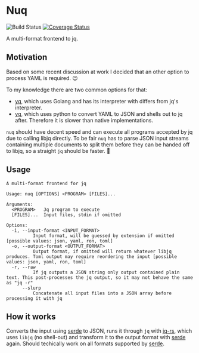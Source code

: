 # Nuq

![Build Status](https://img.shields.io/github/workflow/status/Nuckal777/nicator/test)
[![Coverage Status](https://coveralls.io/repos/github/Nuckal777/nuq/badge.svg?branch=master)](https://coveralls.io/github/Nuckal777/nuq?branch=master)

A multi-format frontend to jq.

## Motivation
Based on some recent discussion at work I decided that an other option to process YAML is required. :wink:

To my knowledge there are two common options for that:
- [yq](https://github.com/mikefarah/yq), which uses Golang and has its interpreter with differs from jq's interpreter.
- [yq](https://github.com/kislyuk/yq), which uses python to convert YAML to JSON and shells out to jq after. Therefore it is slower than native implementations.

`nuq` should have decent speed and can execute all programs accepted by jq due to calling libjq directly. To be fair `nuq` has to parse JSON input streams containing multiple documents to split them before they can be handed off to libjq, so a straight `jq` should be faster. :poop:

## Usage
```
A multi-format frontend for jq

Usage: nuq [OPTIONS] <PROGRAM> [FILES]...

Arguments:
  <PROGRAM>   Jq program to execute
  [FILES]...  Input files, stdin if omitted

Options:
  -i, --input-format <INPUT_FORMAT>
          Input format, will be guessed by extension if omitted [possible values: json, yaml, ron, toml]
  -o, --output-format <OUTPUT_FORMAT>
          Output format, if omitted will return whatever libjq produces. Toml output may require reordering the input [possible values: json, yaml, ron, toml]
  -r, --raw
          If jq outputs a JSON string only output contained plain text. This post-processes the jq output, so it may not behave the same as "jq -r"
      --slurp
          Concatenate all input files into a JSON array before processing it with jq
```

## How it works
Converts the input using [serde](https://serde.rs/) to JSON, runs it through `jq` with [jq-rs](https://crates.io/crates/jq-rs), which uses `libjq` (no shell-out) and transform it to the output format with [serde](https://serde.rs/) again.
Should techically work on all formats supported by [serde](https://serde.rs/).
